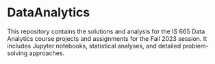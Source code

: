 # DataAnalytics
This repository contains the solutions and analysis for the IS 665 Data Analytics course projects and assignments for the Fall 2023 session. It includes Jupyter notebooks, statistical analyses, and detailed problem-solving approaches.
